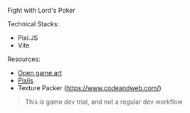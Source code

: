 Fight with Lord's Poker

Technical Stacks:
* Pixi.JS
* Vite

Resources:
* [Open game art](https://opengameart.org/)
* [Pixijs](https://pixijs.io/)
* Texture Packer (https://www.codeandweb.com/)



> This is game dev trial, and not a regular dev workflow
